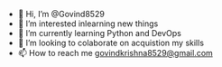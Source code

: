 - 👋 Hi, I’m @Govind8529
- 👀 I’m interested inlearning new things
- 🌱 I’m currently learning Python and DevOps
- 💞️ I’m looking to colaborate on acquistion my skills 
- 📫 How to reach me govindkrishna8529@gmail.com

<!---
Govind8529/Govind8529 is a ✨ special ✨ repository because its `README.md` (this file) appears on your GitHub profile.
You can click the Preview link to take a look at your changes.
--->

